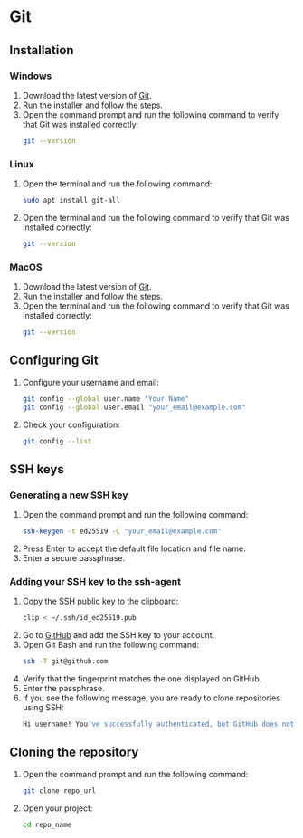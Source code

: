 # Git

## Installation

### Windows

1. Download the latest version of [Git](https://git-scm.com/download/win).
2. Run the installer and follow the steps.
3. Open the command prompt and run the following command to verify that Git was installed correctly:
   ```bash
   git --version
   ```

### Linux

1. Open the terminal and run the following command:
   ```bash
   sudo apt install git-all
   ```
2. Open the terminal and run the following command to verify that Git was installed correctly:
   ```bash
   git --version
   ```

### MacOS

1. Download the latest version of [Git](https://git-scm.com/download/mac).
2. Run the installer and follow the steps.
3. Open the terminal and run the following command to verify that Git was installed correctly:
   ```bash
   git --version
   ```

## Configuring Git

1. Configure your username and email:
   ```bash
   git config --global user.name "Your Name"
   git config --global user.email "your_email@example.com"
   ```
2. Check your configuration:
   ```bash
   git config --list
   ```

## SSH keys

### Generating a new SSH key

1. Open the command prompt and run the following command:
   ```bash
   ssh-keygen -t ed25519 -C "your_email@example.com"
   ```
2. Press Enter to accept the default file location and file name.
3. Enter a secure passphrase.

### Adding your SSH key to the ssh-agent

1. Copy the SSH public key to the clipboard:
   ```bash
   clip < ~/.ssh/id_ed25519.pub
   ```
2. Go to [GitHub](https://github.com/settings/keys) and add the SSH key to your account.
3. Open Git Bash and run the following command:
   ```bash
   ssh -T git@github.com
   ```
4. Verify that the fingerprint matches the one displayed on GitHub.
5. Enter the passphrase.
6. If you see the following message, you are ready to clone repositories using SSH:
   ```bash
   Hi username! You've successfully authenticated, but GitHub does not provide shell access.
   ```

## Cloning the repository

1. Open the command prompt and run the following command:
   ```bash
   git clone repo_url
   ```
2. Open your project:
   ```bash
   cd repo_name
   ```
